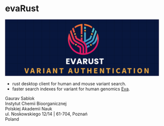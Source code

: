 # evaRust


![](https://github.com/codebiogenomics/evaRust/blob/main/evaRUST.png)

- rust desktop client for human and mouse variant search.
- faster search indexes for variant for human genomics [Eva](https://www.ebi.ac.uk/eva/).


 Gaurav Sablok \
 Instytut Chemii Bioorganicznej \
 Polskiej Akademii Nauk \
 ul. Noskowskiego 12/14 | 61-704, Poznań \
 Poland


  

